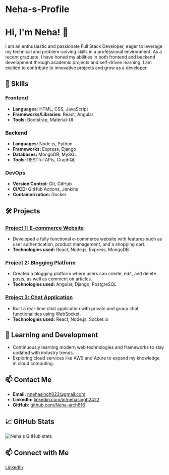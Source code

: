 # Neha-s-Profile

# Hi, I'm Neha! 👋

I am an enthusiastic and passionate Full Stack Developer, eager to leverage my technical and problem-solving skills in a professional environment. As a recent graduate, I have honed my abilities in both frontend and backend development through academic projects and self-driven learning. I am excited to contribute to innovative projects and grow as a developer.

## 🚀 Skills

### Frontend
- **Languages:** HTML, CSS, JavaScript
- **Frameworks/Libraries:** React, Angular
- **Tools:** Bootstrap, Material-UI

### Backend
- **Languages:** Node.js, Python
- **Frameworks:** Express, Django
- **Databases:** MongoDB, MySQL
- **Tools:** RESTful APIs, GraphQL

### DevOps
- **Version Control:** Git, GitHub
- **CI/CD:** GitHub Actions, Jenkins
- **Containerization:** Docker

## 🛠️ Projects

### [Project 1: E-commerce Website](https://github.com/Neha-arch616/e-commerce-site)
- Developed a fully functional e-commerce website with features such as user authentication, product management, and a shopping cart.
- **Technologies used:** React, Node.js, Express, MongoDB

### [Project 2: Blogging Platform](https://github.com/Neha-arch616/blogging-platform)
- Created a blogging platform where users can create, edit, and delete posts, as well as comment on articles.
- **Technologies used:** Angular, Django, PostgreSQL

### [Project 3: Chat Application](https://github.com/Neha-arch616/chat-app)
- Built a real-time chat application with private and group chat functionalities using WebSocket.
- **Technologies used:** React, Node.js, Socket.io

## 🌱 Learning and Development
- Continuously learning modern web technologies and frameworks to stay updated with industry trends.
- Exploring cloud services like AWS and Azure to expand my knowledge in cloud computing.

## 📫 Contact Me
- **Email:** [nnehasingh022@gmail.com](mailto:nnehasingh022@gmail.com)
- **LinkedIn:** [linkedin.com/in/nehasingh2422](https://linkedin.com/in/nehasingh2422)
- **GitHub:** [github.com/Neha-arch616](https://github.com/Neha-arch616)


## 📈 GitHub Stats

![Neha's GitHub stats](https://github-readme-stats.vercel.app/api?username=Neha-arch616&show_icons=true&theme=radical)

## 📫 Connect with Me

[LinkedIn](https://www.linkedin.com/in/nehasingh2422)
